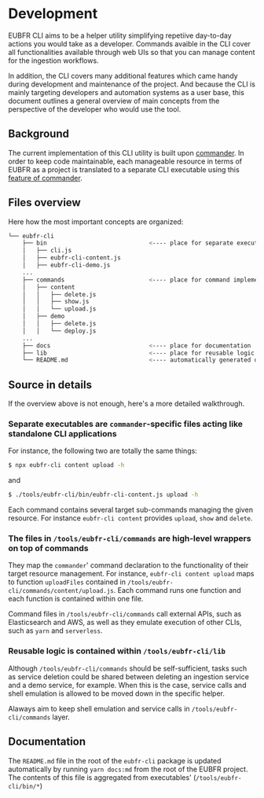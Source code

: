 # Development

EUBFR CLI aims to be a helper utility simplifying repetiive day-to-day actions you would take as a developer. Commands avaible in the CLI cover all functionalities available through web UIs so that you can manage content for the ingestion workflows.

In addition, the CLI covers many additional features which came handy during development and maintenance of the project. And because the CLI is mainly targeting developers and automation systems as a user base, this document outlines a general overview of main concepts from the perspective of the developer who would use the tool.

## Background

The current implementation of this CLI utility is built upon [commander](https://www.npmjs.com/package/commander).
In order to keep code maintainable, each manageable resource in terms of EUBFR as a project is translated to a separate CLI executable using this [feature of commander](https://www.npmjs.com/package/commander#git-style-sub-commands).

## Files overview

Here how the most important concepts are organized:

```sh
└── eubfr-cli
    ├── bin                             <---- place for separate executables
    │   ├── cli.js
    │   ├── eubfr-cli-content.js
    │   ├── eubfr-cli-demo.js
    ...
    ├── commands                        <---- place for command implementations
    │   ├── content
    │   │   ├── delete.js
    │   │   ├── show.js
    │   │   └── upload.js
    │   ├── demo
    │   │   ├── delete.js
    │   │   └── deploy.js
    ...
    ├── docs                            <---- place for documentation
    ├── lib                             <---- place for reusable logic
    └── README.md                       <---- automatically generated documentation
```

## Source in details

If the overview above is not enough, here's a more detailed walkthrough.

### Separate executables are `commander`-specific files acting like standalone CLI applications

For instance, the following two are totally the same things:

```sh
$ npx eubfr-cli content upload -h
```

and

```sh
$ ./tools/eubfr-cli/bin/eubfr-cli-content.js upload -h
```

Each command contains several target sub-commands managing the given resource. For instance `eubfr-cli content` provides `upload`, `show` and `delete`.

### The files in `/tools/eubfr-cli/commands` are high-level wrappers on top of commands

They map the `commander`' command declaration to the functionality of their target resource management. For instance, `eubfr-cli content upload` maps to function `uploadFiles` contained in `/tools/eubfr-cli/commands/content/upload.js`. Each command runs one function and each function is contained within one file.

Command files in `/tools/eubfr-cli/commands` call external APIs, such as Elasticsearch and AWS, as well as they emulate execution of other CLIs, such as `yarn` and `serverless`.

### Reusable logic is contained within `/tools/eubfr-cli/lib`

Although `/tools/eubfr-cli/commands` should be self-sufficient, tasks such as service deletion could be shared between deleting an ingestion service and a demo service, for example. When this is the case, service calls and shell emulation is allowed to be moved down in the specific helper.

Alaways aim to keep shell emulation and service calls in `/tools/eubfr-cli/commands` layer.

## Documentation

The `README.md` file in the root of the `eubfr-cli` package is updated automatically by running `yarn docs:md` from the root of the EUBFR project. The contents of this file is aggregated from executables' (`/tools/eubfr-cli/bin/*`)
